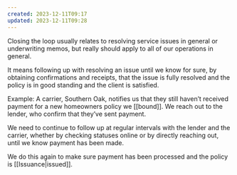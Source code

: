 ```yaml
---
created: 2023-12-11T09:17
updated: 2023-12-11T09:28
---
```

Closing the loop usually relates to resolving service issues in general or underwriting memos, but really should apply to all of our operations in general.

It means following up with resolving an issue until we know for sure, by obtaining confirmations and receipts, that the issue is fully resolved and the policy is in good standing and the client is satisfied.

Example: A carrier, Southern Oak, notifies us that they still haven’t received payment for a new homeowners policy we [[bound]]. We reach out to the lender, who confirm that they’ve sent payment.

We need to continue to follow up at regular intervals with the lender and the carrier, whether by checking statuses online or by directly reaching out, until we know payment has been made.

We do this again to make sure payment has been processed and the policy is [[Issuance|issued]].